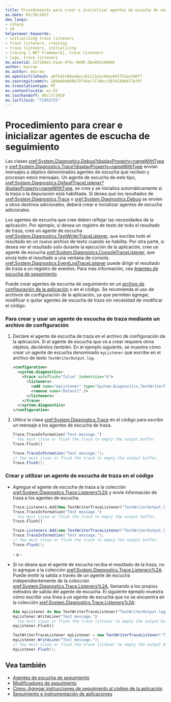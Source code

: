 ```yaml
---
title: Procedimiento para crear e inicializar agentes de escucha de seguimiento
ms.date: 03/30/2017
dev_langs:
- csharp
- vb
helpviewer_keywords:
- initializing trace listeners
- trace listeners, creating
- trace listeners, initializing
- tracing [.NET Framework], trace listeners
- logs, trace listeners
ms.assetid: 21726de1-61ee-4fdc-9dd0-3be49324d066
author: mairaw
ms.author: mairaw
ms.openlocfilehash: a67bd2c0daa8acc81113a1e38ea463753ae34077
ms.sourcegitcommit: 289e06e904b72f34ac717dbcc5074239b977e707
ms.translationtype: MT
ms.contentlocale: es-ES
ms.lasthandoff: 09/17/2019
ms.locfileid: "71052725"
---
```

# <a name="how-to-create-and-initialize-trace-listeners"></a>Procedimiento para crear e inicializar agentes de escucha de seguimiento

Las clases <xref:System.Diagnostics.Debug?displayProperty=nameWithType> y <xref:System.Diagnostics.Trace?displayProperty=nameWithType> envían mensajes a objetos denominados agentes de escucha que reciben y procesan estos mensajes. Un agente de escucha de este tipo, <xref:System.Diagnostics.DefaultTraceListener?displayProperty=nameWithType>, se crea y se inicializa automáticamente si la traza o la depuración está habilitada. Si desea que los resultados de <xref:System.Diagnostics.Trace> o <xref:System.Diagnostics.Debug> se envíen a otros destinos adicionales, deberá crear e inicializar agentes de escucha adicionales.

Los agentes de escucha que cree deben reflejar las necesidades de la aplicación. Por ejemplo, si desea un registro de texto de todo el resultado de traza, cree un agente de escucha <xref:System.Diagnostics.TextWriterTraceListener>, que escribe todo el resultado en un nuevo archivo de texto cuando se habilita. Por otra parte, si desea ver el resultado solo durante la ejecución de la aplicación, cree un agente de escucha <xref:System.Diagnostics.ConsoleTraceListener>, que envía todo el resultado a una ventana de consola. <xref:System.Diagnostics.EventLogTraceListener> puede dirigir el resultado de traza a un registro de eventos. Para más información, vea [Agentes de escucha de seguimiento](trace-listeners.md).

Puede crear agentes de escucha de seguimiento en un [archivo de configuración de la aplicación](../configure-apps/index.md) o en el código. Se recomienda el uso de archivos de configuración de la aplicación, ya que permiten agregar, modificar o quitar agentes de escucha de traza sin necesidad de modificar el código.

### <a name="to-create-and-use-a-trace-listener-by-using-a-configuration-file"></a>Para crear y usar un agente de escucha de traza mediante un archivo de configuración

1. Declare el agente de escucha de traza en el archivo de configuración de la aplicación. Si el agente de escucha que va a crear requiere otros objetos, declárelos también. En el ejemplo siguiente, se muestra cómo crear un agente de escucha denominado `myListener` que escribe en el archivo de texto `TextWriterOutput.log`.

    ```xml
    <configuration>
      <system.diagnostics>
        <trace autoflush="false" indentsize="4">
          <listeners>
            <add name="myListener" type="System.Diagnostics.TextWriterTraceListener" initializeData="TextWriterOutput.log" />
            <remove name="Default" />
          </listeners>
        </trace>
      </system.diagnostics>
    </configuration>
    ```

2. Utilice la clase <xref:System.Diagnostics.Trace> en el código para escribir un mensaje a los agentes de escucha de traza.

    ```vb
    Trace.TraceInformation("Test message.")
    ' You must close or flush the trace to empty the output buffer.
    Trace.Flush()
    ```

    ```csharp
    Trace.TraceInformation("Test message.");
    // You must close or flush the trace to empty the output buffer.
    Trace.Flush();
    ```

### <a name="to-create-and-use-a-trace-listener-in-code"></a>Crear y utilizar un agente de escucha de traza en el código

- Agregue el agente de escucha de traza a la colección <xref:System.Diagnostics.Trace.Listeners%2A> y envíe información de traza a los agentes de escucha.

    ```vb
    Trace.Listeners.Add(New TextWriterTraceListener("TextWriterOutput.log", "myListener"))
    Trace.TraceInformation("Test message.")
    ' You must close or flush the trace to empty the output buffer.
    Trace.Flush()
    ```

    ```csharp
    Trace.Listeners.Add(new TextWriterTraceListener("TextWriterOutput.log", "myListener"));
    Trace.TraceInformation("Test message.");
    // You must close or flush the trace to empty the output buffer.
    Trace.Flush();
    ```

    \- o -

- Si no desea que el agente de escucha reciba el resultado de la traza, no lo agregue a la colección <xref:System.Diagnostics.Trace.Listeners%2A>. Puede emitir la salida a través de un agente de escucha independientemente de la colección <xref:System.Diagnostics.Trace.Listeners%2A>, llamando a los propios métodos de salida del agente de escucha. El siguiente ejemplo muestra cómo escribir una línea a un agente de escucha que no se encuentra en la colección <xref:System.Diagnostics.Trace.Listeners%2A>:

    ```vb
    Dim myListener As New TextWriterTraceListener("TextWriterOutput.log", "myListener")
    myListener.WriteLine("Test message.")
    ' You must close or flush the trace listener to empty the output buffer.
    myListener.Flush()
    ```

    ```csharp
    TextWriterTraceListener myListener = new TextWriterTraceListener("TextWriterOutput.log", "myListener");
    myListener.WriteLine("Test message.");
    // You must close or flush the trace listener to empty the output buffer.
    myListener.Flush();
    ```

## <a name="see-also"></a>Vea también

- [Agentes de escucha de seguimiento](trace-listeners.md)
- [Modificadores de seguimiento](trace-switches.md)
- [Cómo: Agregar instrucciones de seguimiento al código de la aplicación](how-to-add-trace-statements-to-application-code.md)
- [Seguimiento e instrumentación de aplicaciones](tracing-and-instrumenting-applications.md)
